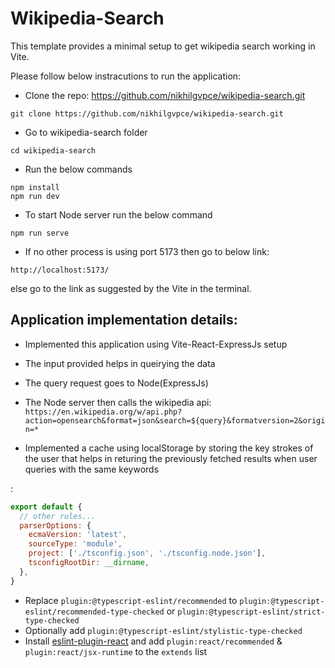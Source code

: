 # Wikipedia-Search

This template provides a minimal setup to get wikipedia search working in Vite.

Please follow below instracutions to run the application:

- Clone the repo: https://github.com/nikhilgvpce/wikipedia-search.git

```
git clone https://github.com/nikhilgvpce/wikipedia-search.git

```

- Go to wikipedia-search folder

```
cd wikipedia-search
```

- Run the below commands

```
npm install 
npm run dev

```

- To start Node server run the below command

```
npm run serve
```

- If no other process is using port 5173 then go to below link:

```
http://localhost:5173/ 
```

else go to the link as suggested by the Vite in the terminal.

## Application implementation details:

- Implemented this application using Vite-React-ExpressJs setup
- The input provided helps in queirying the data
- The query request goes to Node(ExpressJs) 
- The Node server then calls the wikipedia api: 
`https://en.wikipedia.org/w/api.php?action=opensearch&format=json&search=${query}&formatversion=2&origin=*`

- Implemented a cache using localStorage by storing the key strokes of the user that helps
in returing the previously fetched results when user queries with the same keywords 

:

```js
export default {
  // other rules...
  parserOptions: {
    ecmaVersion: 'latest',
    sourceType: 'module',
    project: ['./tsconfig.json', './tsconfig.node.json'],
    tsconfigRootDir: __dirname,
  },
}
```

- Replace `plugin:@typescript-eslint/recommended` to `plugin:@typescript-eslint/recommended-type-checked` or `plugin:@typescript-eslint/strict-type-checked`
- Optionally add `plugin:@typescript-eslint/stylistic-type-checked`
- Install [eslint-plugin-react](https://github.com/jsx-eslint/eslint-plugin-react) and add `plugin:react/recommended` & `plugin:react/jsx-runtime` to the `extends` list
